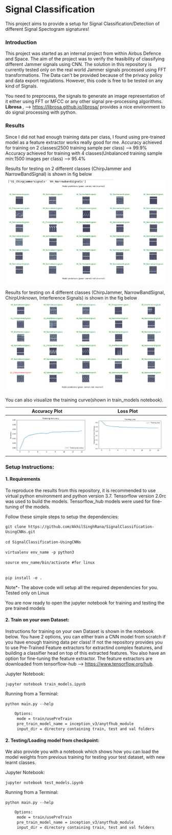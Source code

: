 # Signal Classification

This project aims to provide a setup for Signal Classification/Detection of different Signal Spectogram signatures!

### Introduction

This project was started as an internal project from within Airbus Defence and Space. The aim of the project was to verify the feasibility of classifying different Jammer signals using CNN. The solution in this repository is currently tested only on the real world Jammer signals processed using FFT transformations. The Data can't be provided because of the privacy policy and data export regulations. However, this code is free to be tested on any kind of Signals.

You need to preprocess, the signals to generate an image representation of it either using FFT or MFCC or any other signal pre-processing algorithms. <b> Librosa </b>, --> https://librosa.github.io/librosa/ provides a nice environment to do signal processing with python.

### Results

Since I did not had enough training data per class, I found using pre-trained model as a feature extractor works really good for me. 
Accuracy achieved for training on 2 classes(2500 training sample per class) --> 99.9%
Accuracy achieved for training with 4 classes(Unbalanced training sample min:1500 images per class) --> 95.4%

Results for testing on 2 different classes (ChirpJammer and NarrowBandSignal) is shown in fig below ![Results](Results/fig1.png) 

Results for testing on 4 different classes (ChirpJammer, NarrowBandSignal, ChirpUnknown, Interference Signals) is shown in the fig below ![Results](Results/fig2.png) 

You can also visualize the training curve(shown in train_models notebook). 

| Accuracy Plot  | Loss Plot |
|----------------|------------|
|![Accuracy Plot: 4Classes Training](Results/training_acc_plot.png) | ![Loss Plot: 4Classes Training](Results/training_loss_plot.png) |


### Setup Instructions:
#### 1. Requirements

To reproduce the results from this repository, it is recommended to use virtual python environment and python version 3.7. Tensorflow version 2.0rc was used to build the models. Tensorflow_hub models were used for fine-tuning of the models.

Follow these simple steps to setup the dependencies:

```shell
git clone https://github.com/AkhilSinghRana/SignalClassification-UsingCNNs.git

cd SignalClassification-UsingCNNs

virtualenv env_name -p python3

source env_name/bin/activate #for linux


pip install -e .

 ```

Note*- The above code will setup all the required dependencies for you. Tested only on Linux


You are now ready to open the jupyter notebook for training and testing the pre trained models


#### 2. Train on your own Dataset:

Instructions for training on your own Dataset is shown in the notebook below. You have 2 options, you can either train a CNN model from scratch if you have enough training data per class! If not the repository provides you to use Pre-Trained Feature extractors for extractind complex features, and building a classifier head on top of this extracted features. You also have an option for fine-tuning the feature extractor. The feature extractors are downloaded from tensorflow-hub --> https://www.tensorflow.org/hub.

Jupyter Notebook:

``` jupyter notebook train_models.ipynb  ```
 
Running from a Terminal:

``` python main.py --help ```

        Options:
         mode = train/usePreTrain
         pre_train_model_name = inception_v3/anytfhub_module 
         input_dir = directory containing train, test and val folders
 
  
#### 2. Testing/Loading model from checkpoint:

We also provide you with a notebook which shows how you can load the model weights from previous training for testing your test dataset, with new learnt classes.

Jupyter Notebook:

``` jupyter notebook test_models.ipynb ```

Running from a Terminal:

``` python main.py --help ```

        Options:
         mode = train/usePreTrain
         pre_train_model_name = inception_v3/anytfhub_module 
         input_dir = directory containing train, test and val folders
 

